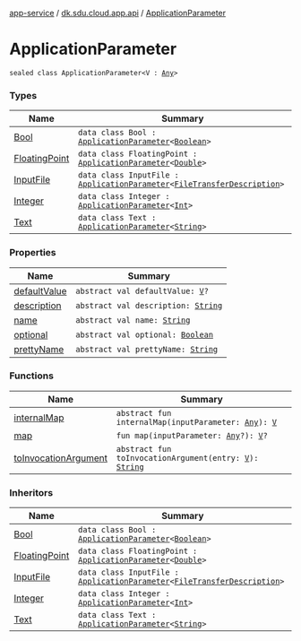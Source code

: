 [app-service](../../index.md) / [dk.sdu.cloud.app.api](../index.md) / [ApplicationParameter](./index.md)

# ApplicationParameter

`sealed class ApplicationParameter<V : `[`Any`](https://kotlinlang.org/api/latest/jvm/stdlib/kotlin/-any/index.html)`>`

### Types

| Name | Summary |
|---|---|
| [Bool](-bool/index.md) | `data class Bool : `[`ApplicationParameter`](./index.md)`<`[`Boolean`](https://kotlinlang.org/api/latest/jvm/stdlib/kotlin/-boolean/index.html)`>` |
| [FloatingPoint](-floating-point/index.md) | `data class FloatingPoint : `[`ApplicationParameter`](./index.md)`<`[`Double`](https://kotlinlang.org/api/latest/jvm/stdlib/kotlin/-double/index.html)`>` |
| [InputFile](-input-file/index.md) | `data class InputFile : `[`ApplicationParameter`](./index.md)`<`[`FileTransferDescription`](../-file-transfer-description/index.md)`>` |
| [Integer](-integer/index.md) | `data class Integer : `[`ApplicationParameter`](./index.md)`<`[`Int`](https://kotlinlang.org/api/latest/jvm/stdlib/kotlin/-int/index.html)`>` |
| [Text](-text/index.md) | `data class Text : `[`ApplicationParameter`](./index.md)`<`[`String`](https://kotlinlang.org/api/latest/jvm/stdlib/kotlin/-string/index.html)`>` |

### Properties

| Name | Summary |
|---|---|
| [defaultValue](default-value.md) | `abstract val defaultValue: `[`V`](index.md#V)`?` |
| [description](description.md) | `abstract val description: `[`String`](https://kotlinlang.org/api/latest/jvm/stdlib/kotlin/-string/index.html) |
| [name](name.md) | `abstract val name: `[`String`](https://kotlinlang.org/api/latest/jvm/stdlib/kotlin/-string/index.html) |
| [optional](optional.md) | `abstract val optional: `[`Boolean`](https://kotlinlang.org/api/latest/jvm/stdlib/kotlin/-boolean/index.html) |
| [prettyName](pretty-name.md) | `abstract val prettyName: `[`String`](https://kotlinlang.org/api/latest/jvm/stdlib/kotlin/-string/index.html) |

### Functions

| Name | Summary |
|---|---|
| [internalMap](internal-map.md) | `abstract fun internalMap(inputParameter: `[`Any`](https://kotlinlang.org/api/latest/jvm/stdlib/kotlin/-any/index.html)`): `[`V`](index.md#V) |
| [map](map.md) | `fun map(inputParameter: `[`Any`](https://kotlinlang.org/api/latest/jvm/stdlib/kotlin/-any/index.html)`?): `[`V`](index.md#V)`?` |
| [toInvocationArgument](to-invocation-argument.md) | `abstract fun toInvocationArgument(entry: `[`V`](index.md#V)`): `[`String`](https://kotlinlang.org/api/latest/jvm/stdlib/kotlin/-string/index.html) |

### Inheritors

| Name | Summary |
|---|---|
| [Bool](-bool/index.md) | `data class Bool : `[`ApplicationParameter`](./index.md)`<`[`Boolean`](https://kotlinlang.org/api/latest/jvm/stdlib/kotlin/-boolean/index.html)`>` |
| [FloatingPoint](-floating-point/index.md) | `data class FloatingPoint : `[`ApplicationParameter`](./index.md)`<`[`Double`](https://kotlinlang.org/api/latest/jvm/stdlib/kotlin/-double/index.html)`>` |
| [InputFile](-input-file/index.md) | `data class InputFile : `[`ApplicationParameter`](./index.md)`<`[`FileTransferDescription`](../-file-transfer-description/index.md)`>` |
| [Integer](-integer/index.md) | `data class Integer : `[`ApplicationParameter`](./index.md)`<`[`Int`](https://kotlinlang.org/api/latest/jvm/stdlib/kotlin/-int/index.html)`>` |
| [Text](-text/index.md) | `data class Text : `[`ApplicationParameter`](./index.md)`<`[`String`](https://kotlinlang.org/api/latest/jvm/stdlib/kotlin/-string/index.html)`>` |
